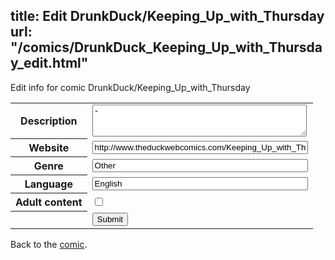 title: Edit DrunkDuck/Keeping_Up_with_Thursday
url: "/comics/DrunkDuck_Keeping_Up_with_Thursday_edit.html"
---
Edit info for comic DrunkDuck/Keeping_Up_with_Thursday

<form name="comic" action="http://gaepostmail.appspot.com/comic/" method="post">
<table class="comicinfo">
<tr>
<th>Description</th><td><textarea name="description" cols="40" rows="3">-</textarea></td>
</tr>
<tr>
<th>Website</th><td><input type="text" name="url" value="http://www.theduckwebcomics.com/Keeping_Up_with_Thursday/" size="40"/></td>
</tr>
<tr>
<th>Genre</th><td><input type="text" name="genre" value="Other" size="40"/></td>
</tr>
<tr>
<th>Language</th><td><input type="text" name="language" value="English" size="40"/></td>
</tr>
<tr>
<th>Adult content</th><td><input type="checkbox" name="adult" value="adult" /></td>
</tr>
<tr>
<th></th><td>
<input type="hidden" name="comic" value="DrunkDuck_Keeping_Up_with_Thursday" />
<input type="submit" name="submit" value="Submit" />
</td>
</tr>
</table>
</form>

Back to the [comic](DrunkDuck_Keeping_Up_with_Thursday.html).
